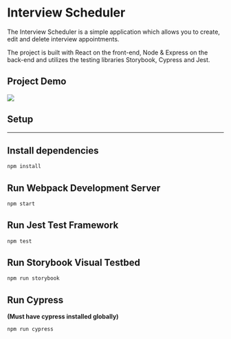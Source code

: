 # Interview Scheduler

The Interview Scheduler is a simple application which allows you to create, edit and delete interview appointments.

The project is built with React on the front-end, Node & Express on the back-end and utilizes the testing libraries Storybook, Cypress and Jest. 

## Project Demo
![](https://media.giphy.com/media/9CC9OhhHHSImzXILxD/giphy.gif)

## Setup
---

## Install dependencies

```sh
npm install
```

## Run Webpack Development Server

```sh
npm start
```

## Run Jest Test Framework

```sh
npm test
```

## Run Storybook Visual Testbed

```sh
npm run storybook
```

## Run Cypress 
**(Must have cypress installed globally)**

```sh
npm run cypress
```